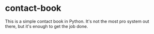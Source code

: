# contact-book
This is a simple contact book in Python. It's not the most pro system out there, but it's enough to get the job done.

